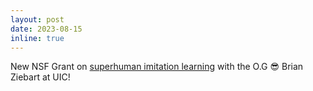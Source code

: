 ```yaml
---
layout: post
date: 2023-08-15
inline: true
---
```


New NSF Grant on [superhuman imitation learning](https://cis.cornell.edu/when-robots-imitate-life-project-explores-better-way-train-ai) with the O.G :sunglasses: Brian Ziebart at UIC! 